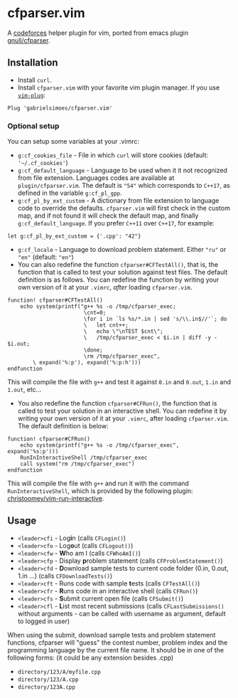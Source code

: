 # cfparser.vim
A [codeforces](http://codeforces.com) helper plugin for vim, ported from emacs plugin [gnull/cfparser](https://github.com/gnull/cfparser).

## Installation
- Install `curl`.
- Install `cfparser.vim` with your favorite vim plugin manager. If you use [`vim-plug`](https://github.com/junegunn/vim-plug):

```
Plug 'gabrielsimoes/cfparser.vim'
```

### Optional setup
You can setup some variables at your .vimrc:
- `g:cf_cookies_file` - File in which `curl` will store cookies (default: `'~/.cf_cookies'`)
- `g:cf_default_language` - Language to be used when it it not recognized from file extension. Languages codes are available at `plugin/cfparser.vim`. The default is `"54"` which corresponds to `C++17`, as defined in the variable `g:cf_pl_gpp`.
- `g:cf_pl_by_ext_custom` - A dictionary from file extension to language code to override the defaults. `cfparser.vim` will first check in the custom map, and if not found it will check the default map, and finally `g:cf_default_language`. If you prefer `C++11` over `C++17`, for example:

```vim
let g:cf_pl_by_ext_custom = {'.cpp': "42"}
```

- `g:cf_locale` - Language to download problem statement. Either `"ru"` or `"en"` (default: `"en"`)
- You can also redefine the function `cfparser#CFTestAll()`, that is, the function that is called to test your solution against test files. The default definition is as follows. You can redefine the function by writing your own version of it at your `.vimrc`, *after* loading `cfparser.vim`.

```vim
function! cfparser#CFTestAll()
    echo system(printf("g++ %s -o /tmp/cfparser_exec;
                        \cnt=0;
                        \for i in `ls %s/*.in | sed 's/\\.in$//'`; do
                        \   let cnt++;
                        \   echo \"\nTEST $cnt\";
                        \   /tmp/cfparser_exec < $i.in | diff -y - $i.out;
                        \done;
                        \rm /tmp/cfparser_exec",
        \ expand('%:p'), expand('%:p:h')))
endfunction
```

This will compile the file with `g++` and test it against `0.in` and `0.out`, `1.in` and `1.out`, etc...

- You also redefine the function `cfparser#CFRun()`, the function that is called to test your solution in an interactive shell. You can redefine it by writing your own version of it at your `.vimrc`, after loading `cfparser.vim`. The default definition is below:

```vim
function! cfparser#CFRun()
    echo system(printf("g++ %s -o /tmp/cfparser_exec", expand('%s:p')))
    RunInInteractiveShell /tmp/cfparser_exec
    call system("rm /tmp/cfparser_exec")
endfunction
```

This will compile the file with `g++` and run it with the command `RunInteractiveShell`, which is provided by the following plugin: [christoomey/vim-run-interactive](https://github.com/christoomey/vim-run-interactive).

## Usage
- `<leader>cfi` - Log**i**n (calls `CFLogin()`)
- `<leader>cfo` - Log**o**ut (calls `CFLogout()`)
- `<leader>cfw` - **W**ho am I (calls `CFWhoAmI()`)
- `<leader>cfp` - Display **p**roblem statement (calls `CFProblemStatement()`)
- `<leader>cfd` - **D**ownload sample tests to current code folder (0.in, 0.out, 1.in ...) (calls `CFDownloadTests()`)
- `<leader>cft` - Runs code with sample **t**ests (calls `CFTestAll()`)
- `<leader>cfr` - **R**uns code in an interactive shell (calls `CFRun()`)
- `<leader>cfs` - **S**ubmit current open file (calls `CFSubmit()`)
- `<leader>cfl` - **L**ist most recent submissions (calls `CFLastSubmissions()` without arguments - can be called with username as argument, default to logged in user)

When using the submit, download sample tests and problem statement functions, cfparser will "guess" the contest number, problem index and the programming language by the current file name. It should be in one of the following forms: (it could be any extension besides .cpp)
- `directory/123/A/myfile.cpp`
- `directory/123/A.cpp`
- `directory/123A.cpp`

